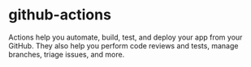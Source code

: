 # github-actions
Actions help you automate, build, test, and deploy your app from your GitHub. They also help you perform code reviews and tests, manage branches, triage issues, and more.
